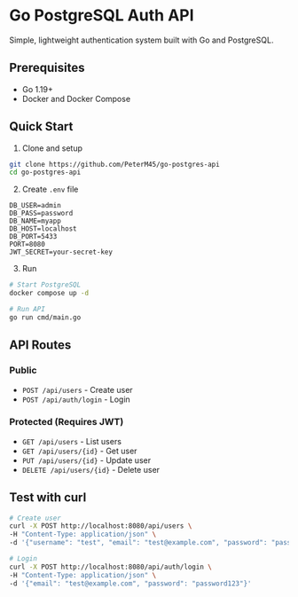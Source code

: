 # Go PostgreSQL Auth API

Simple, lightweight authentication system built with Go and PostgreSQL.

## Prerequisites

- Go 1.19+
- Docker and Docker Compose

## Quick Start

1. Clone and setup

```bash
git clone https://github.com/PeterM45/go-postgres-api
cd go-postgres-api
```

2. Create `.env` file

```env
DB_USER=admin
DB_PASS=password
DB_NAME=myapp
DB_HOST=localhost
DB_PORT=5433
PORT=8080
JWT_SECRET=your-secret-key
```

3. Run

```bash
# Start PostgreSQL
docker compose up -d

# Run API
go run cmd/main.go
```

## API Routes

### Public

- `POST /api/users` - Create user
- `POST /api/auth/login` - Login

### Protected (Requires JWT)

- `GET /api/users` - List users
- `GET /api/users/{id}` - Get user
- `PUT /api/users/{id}` - Update user
- `DELETE /api/users/{id}` - Delete user

## Test with curl

```bash
# Create user
curl -X POST http://localhost:8080/api/users \
-H "Content-Type: application/json" \
-d '{"username": "test", "email": "test@example.com", "password": "password123"}'

# Login
curl -X POST http://localhost:8080/api/auth/login \
-H "Content-Type: application/json" \
-d '{"email": "test@example.com", "password": "password123"}'
```
